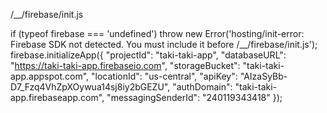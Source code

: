 /__/firebase/init.js

if (typeof firebase === 'undefined') throw new Error('hosting/init-error: Firebase SDK not detected. You must include it before /__/firebase/init.js');
firebase.initializeApp({
  "projectId": "taki-taki-app",
  "databaseURL": "https://taki-taki-app.firebaseio.com",
  "storageBucket": "taki-taki-app.appspot.com",
  "locationId": "us-central",
  "apiKey": "AIzaSyBb-D7_Fzq4VhZpXOywua14sj8iy2bGEZU",
  "authDomain": "taki-taki-app.firebaseapp.com",
  "messagingSenderId": "240119343418"
});
